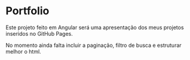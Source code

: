 # Portfolio

Este projeto feito em Angular será uma apresentação dos meus projetos inseridos no GitHub Pages.

No momento ainda falta incluir a paginação, filtro de busca e estruturar melhor o html.
